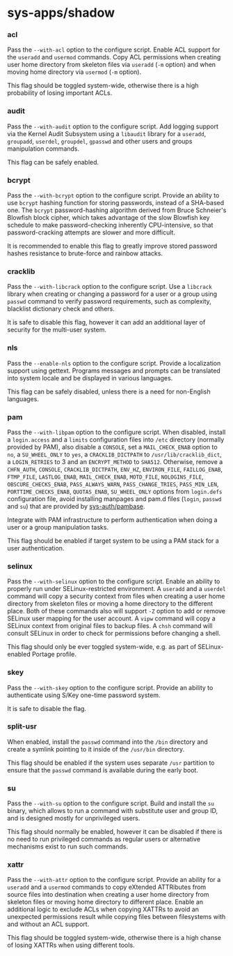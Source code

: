 # sys-apps/shadow

### acl
Pass the `--with-acl` option to the configure script. Enable ACL support for the `useradd` and `usermod` commands. Copy ACL permissions when creating user home directory from skeleton files via `useradd` (`-m` option) and when moving home directory via `usermod` (`-m` option).

This flag should be toggled system-wide, otherwise there is a high probability of losing important ACLs.

### audit
Pass the `--with-audit` option to the configure script. Add logging support via the Kernel Audit Subsystem using a `libaudit` library for a `useradd`, `groupadd`, `userdel`, `groupdel`, `gpasswd` and other users and groups manipulation commands.

This flag can be safely enabled.

### bcrypt
Pass the `--with-bcrypt` option to the configure script. Provide an ability to use `bcrypt` hashing function for storing passwords, instead of a SHA-based one. The `bcrypt` password-hashing algorithm derived from Bruce Schneier's Blowfish block cipher, which takes advantage of the slow Blowfish key schedule to make password-checking inherently CPU-intensive, so that password-cracking attempts are slower and more difficult.

It is recommended to enable this flag to greatly improve stored password hashes resistance to brute-force and rainbow attacks.

### cracklib
Pass the `--with-libcrack` option to the configure script. Use a `libcrack` library when creating or changing a password for a user or a group using `passwd` command to verify password requirements, such as complexity, blacklist dictionary check and others.

It is safe to disable this flag, however it can add an additional layer of security for the multi-user system.

### nls
Pass the `--enable-nls` option to the configure script. Provide a localization support using gettext. Programs messages and prompts can be translated into system locale and be displayed in various languages.

This flag can be safely disabled, unless there is a need for non-English languages.

### pam
Pass the `--with-libpam` option to the configure script. When disabled, install a `login.access` and a `limits` configuration files into `/etc` directory (normally provided by PAM), also disable a `CONSOLE`, set a `MAIL_CHECK_ENAB` option to `no`, a `SU_WHEEL_ONLY` to `yes`, a `CRACKLIB_DICTPATH` to `/usr/lib/cracklib_dict`, a `LOGIN_RETRIES` to 3 and an `ENCRYPT_METHOD` to `SHA512`. Otherwise, remove a `CHFN_AUTH`, `CONSOLE`, `CRACKLIB_DICTPATH`, `ENV_HZ`, `ENVIRON_FILE`, `FAILLOG_ENAB`, `FTMP_FILE`, `LASTLOG_ENAB`, `MAIL_CHECK_ENAB`, `MOTD_FILE`, `NOLOGINS_FILE`, `OBSCURE_CHECKS_ENAB`, `PASS_ALWAYS_WARN`, `PASS_CHANGE_TRIES`, `PASS_MIN_LEN`, `PORTTIME_CHECKS_ENAB`, `QUOTAS_ENAB`, `SU_WHEEL_ONLY` options from `login.defs` configuration file, avoid installing manpages and pam.d files (`login`, `passwd` and `su`) that are provided by [sys-auth/pambase](../sys-auth/pambase.md).

Integrate with PAM infrastructure to perform authentication when doing a user or a group manipulation tasks.

This flag should be enabled if target system to be using a PAM stack for a user authentication.

### selinux
Pass the `--with-selinux` option to the configure script. Enable an ability to properly run under SELinux-restricted environment. A `useradd` and a `userdel` command will copy a security context from files when creating a user home directory from skeleton files or moving a home directory to the different place. Both of these commands also will support `-Z` option to add or remove SELinux user mapping for the user account. A `vipw` command will copy a SELinux context from original files to backup files. A `chsh` command will consult SELinux in order to check for permissions before changing a shell.

This flag should only be ever toggled system-wide, e.g. as part of SELinux-enabled Portage profile.

### skey
Pass the `--with-skey` option to the configure script. Provide an ability to authenticate using S/Key one-time password system.

It is safe to disable the flag.

### split-usr
When enabled, install the `passwd` command into the `/bin` directory and create a symlink pointing to it inside of the `/usr/bin` directory.

This flag should be enabled if the system uses separate `/usr` partition to ensure that the `passwd` command is available during the early boot.

### su
Pass the `--with-su` option to the configure script. Build and install the `su` binary, which allows to run a command with substitute user and group ID, and is designed mostly for unprivileged users.

This flag should normally be enabled, however it can be disabled if there is no need to run privileged commands as regular users or alternative mechanisms exist to run such commands.

### xattr
Pass the `--with-attr` option to the configure script. Provide an ability for a `useradd` and a `usermod` commands to copy eXtended ATTRibutes from source files into destination when creating a user home directory from skeleton files or moving home directory to different place. Enable an additional logic to exclude ACLs when copying XATTRs to avoid an unexpected permissions result while copying files between filesystems with and without an ACL support.

This flag should be toggled system-wide, otherwise there is a high chanse of losing XATTRs when using different tools.
